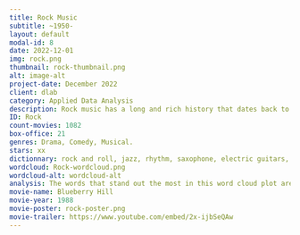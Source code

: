 ```yaml
---
title: Rock Music
subtitle: ~1950-
layout: default
modal-id: 8
date: 2022-12-01
img: rock.png
thumbnail: rock-thumbnail.png
alt: image-alt
project-date: December 2022
client: dlab
category: Applied Data Analysis
description: Rock music has a long and rich history that dates back to the 1950s. It originated in the United States, drawing heavily from blues and country music, and it quickly gained popularity around the world. In the 1960s, rock music underwent a major transformation with the emergence of bands who helped to popularize the genre and establish it as a mainstream form of music. In the 1970s and 1980s, rock music diversified and spawned numerous subgenres, such as hard rock, heavy metal, punk, and alternative rock, each with its own distinct sound and style. Today, rock music remains a popular and influential genre, with many contemporary artists drawing inspiration from its rich history and evolving it in new and innovative ways.
ID: Rock
count-movies: 1082
box-office: 21
genres: Drama, Comedy, Musical.
stars: xx
dictionnary: rock and roll, jazz, rhythm, saxophone, electric guitars, boswell sisters, rosette, gramophone, swing, race music, elvis presley, johnyy cash, music, musician, singer,  band, album, vinyl, rock star, music award, sing, tour.
wordcloud: Rock-wordcloud.png
wordcloud-alt: wordcloud-alt
analysis: The words that stand out the most in this word cloud plot are “band”, “music”, “love”, “sing”, “singer” and “song” which all explicitly evoke the profession of being a musician and of performing on stage. However, this vocabulary is not specific to the Rock genre, making it hard to identify the Rock era in the plot. Therefore, the dictionary used to classify movies into the Rock’n’Roll era might not be well defined or the movie dataset might not contain important movies narrating Rock’n’Roll.
movie-name: Blueberry Hill
movie-year: 1988
movie-poster: rock-poster.png
movie-trailer: https://www.youtube.com/embed/2x-ijbSeQAw
---
```

